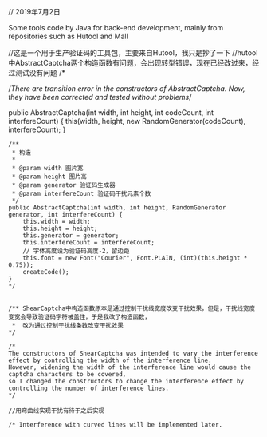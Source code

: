 // 2019年7月2日

Some tools code by Java for back-end development, mainly from repositories such as Hutool and Mall



//这是一个用于生产验证码的工具包，主要来自Hutool，我只是抄了一下
//hutool中AbstractCaptcha两个构造函数有问题，会出现转型错误，现在已经改过来，经过测试没有问题
/*

/*There are transition error in the constructors of AbstractCaptcha. Now, they have been corrected and tested without problems*/


 public AbstractCaptcha(int width, int height, int codeCount, int interfereCount) {
        this(width, height, new RandomGenerator(codeCount), interfereCount);
    }


    /**
     * 构造
     *
     * @param width 图片宽
     * @param height 图片高
     * @param generator 验证码生成器
     * @param interfereCount 验证码干扰元素个数
     */
    public AbstractCaptcha(int width, int height, RandomGenerator generator, int interfereCount) {
        this.width = width;
        this.height = height;
        this.generator = generator;
        this.interfereCount = interfereCount;
        // 字体高度设为验证码高度-2，留边距
        this.font = new Font("Courier", Font.PLAIN, (int)(this.height * 0.75));
        createCode();
    }
    */
    
 
    /** ShearCaptcha中构造函数原本是通过控制干扰线宽度改变干扰效果，但是，干扰线宽度变宽会导致验证码字符被盖住，于是我改了构造函数，
     *  改为通过控制干扰线条数改变干扰效果
    */
    
    /*
    The constructors of ShearCaptcha was intended to vary the interference effect by controlling the width of the interference line.         However, widening the width of the interference line would cause the captcha characters to be covered, 
    so I changed the constructors to change the interference effect by controlling the number of interference lines.
    */
    
    //用弯曲线实现干扰有待于之后实现
    
    /* Interference with curved lines will be implemented later.
    
    
